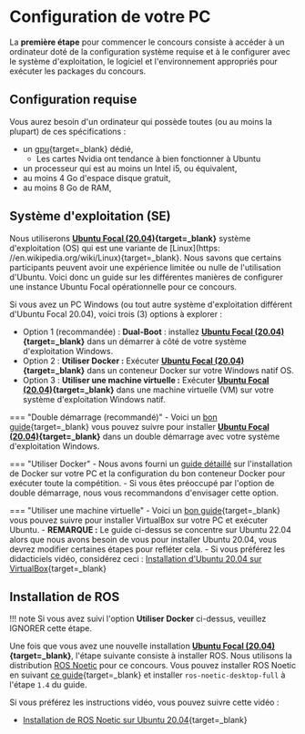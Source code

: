 # Configuration de votre PC

La **première étape** pour commencer le concours consiste à accéder à un ordinateur doté de la configuration système requise et à le configurer avec le système d'exploitation, le logiciel et l'environnement appropriés pour exécuter les packages du concours.

<!-- Ce guide vous aide à configurer votre ordinateur pour exécuter l'environnement de concurrence localement et développer le code.

Vous pouvez utiliser un ordinateur / ordinateur portable local ou une machine virtuelle dans votre ordinateur ou n'importe quelle plate-forme cloud comme [Google GCP](https://cloud.google.com/free){target=_blank}, [Amazon AWS](https://aws.amazon.com/free/){target=_blank}, [Microsoft Azure](https://azure.microsoft.com/en-us/free/){target=_blank}, [Digital Ocean](https://try.digitalocean.com/freetrialoffer/){target=_blank}, etc. (tous les fournisseurs de cloud ont un plan d'essai gratuit que vous pouvez utiliser). -->

## Configuration requise

Vous aurez besoin d'un ordinateur qui possède toutes (ou au moins la plupart) de ces spécifications :
    
- un [gpu](https://en.wikipedia.org/wiki/graphics_processing_unit){target=_blank} dédié,
     - Les cartes Nvidia ont tendance à bien fonctionner à Ubuntu
- un processeur qui est au moins un Intel i5, ou équivalent,
- au moins 4 Go d'espace disque gratuit,
- au moins 8 Go de RAM,
<!-- - [Ubuntu focal fossa](https://releases.ubuntu.com/focal/){target=_blank} installé. -->

## Système d'exploitation (SE)

Nous utiliserons **[Ubuntu Focal (20.04)](https://releases.ubuntu.com/focal/){target=_blank}** système d'exploitation (OS) qui est une variante de [Linux](https: //en.wikipedia.org/wiki/Linux){target=_blank}. Nous savons que certains participants peuvent avoir une expérience limitée ou nulle de l'utilisation d'Ubuntu. Voici donc un guide sur les différentes manières de configurer une instance Ubuntu Focal opérationnelle pour ce concours.

Si vous avez un PC Windows (ou tout autre système d'exploitation différent d'Ubuntu Focal 20.04), voici trois (3) options à explorer :

- Option 1 (recommandée) : **Dual-Boot** : installez **[Ubuntu Focal (20.04)](https://releases.ubuntu.com/focal/){target=_blank}** dans un démarrer à côté de votre système d'exploitation Windows.
- Option 2 : **Utiliser Docker :** Exécuter **[Ubuntu Focal (20.04)](https://releases.ubuntu.com/focal/){target=_blank}** dans un conteneur Docker sur votre Windows natif OS.
- Option 3 : **Utiliser une machine virtuelle :** Exécuter **[Ubuntu Focal (20.04)](https://releases.ubuntu.com/focal/){target=_blank}** dans une machine virtuelle (VM) sur votre système d'exploitation Windows natif.

<!-- !!! note
     Il est fortement recommandé d'installer [focal (20.04)](https://releases.ubuntu.com/focal/){target=_blank} d'Ubuntu en raison de [ROS (Noetic)](http://wiki.ros.org/noetic){target=_blank} dépendance.

## Installation de ROS
Vous devez installer ROS NOetic en suivant [ce guide](http://wiki.ros.org/noetic/installation/ubuntu){target=_blank} et installer `ros-nootic-desktop-full` dans l'étape` 1.4 `du guide. -->

=== "Double démarrage (recommandé)"
     - Voici un [bon guide](https://medium.com/linuxforeveryone/how-to-install-ubuntu-20-04-and-dual-boot-alongside-windows-10-323a85271a73){target=_blank} vous pouvez suivre pour installer **[Ubuntu Focal (20.04)](https://releases.ubuntu.com/focal/){target=_blank}** dans un double démarrage avec votre système d'exploitation Windows.

=== "Utiliser Docker"
     - Nous avons fourni un [guide détaillé](../getting-started-tutorials/setting-up-with-docker.md) sur l'installation de Docker sur votre PC et la configuration du bon conteneur Docker pour exécuter toute la compétition.
     - Si vous êtes préoccupé par l'option de double démarrage, nous vous recommandons d'envisager cette option.

=== "Utiliser une machine virtuelle"
     - Voici un [bon guide](https://ubuntu.com/tutorials/how-to-run-ubuntu-desktop-on-a-virtual-machine-using-virtualbox#1-overview){target=_blank} vous pouvez suivre pour installer VirtualBox sur votre PC et exécuter Ubuntu.
     - **REMARQUE :** Le guide ci-dessus se concentre sur Ubuntu 22.04 alors que nous avons besoin de vous pour installer Ubuntu 20.04, vous devrez modifier certaines étapes pour refléter cela.
     - Si vous préférez les didacticiels vidéo, considérez ceci : [Installation d'Ubuntu 20.04 sur VirtualBox](https://www.youtube.com/watch?v=x5MhydijWmc){target=_blank}


## Installation de ROS
!!! note
     Si vous avez suivi l'option **Utiliser Docker** ci-dessus, veuillez IGNORER cette étape.

Une fois que vous avez une nouvelle installation **[Ubuntu Focal (20.04)](https://releases.ubuntu.com/focal/){target=_blank}**, l'étape suivante consiste à installer ROS. Nous utilisons la distribution [ROS Noetic](http://wiki.ros.org/noetic) pour ce concours. Vous pouvez installer ROS Noetic en suivant [ce guide](http://wiki.ros.org/noetic/Installation/Ubuntu){target=_blank} et installer `ros-noetic-desktop-full` à l'étape `1.4` du guide.

Si vous préférez les instructions vidéo, vous pouvez suivre cette vidéo :

- [Installation de ROS Noetic sur Ubuntu 20.04](https://www.youtube.com/watch?v=ZEfh7NxLMxA){target=_blank}